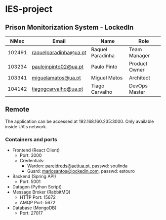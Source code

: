 # IES-project

## Prison Monitorization System - LockedIn

| NMec   | Email                 | Name             | Role          |
| ------ | --------------------- | ---------------- | ------------- |
| 102491 | raquelparadinha@ua.pt | Raquel Paradinha | Team Manager  |
| 103234 | paulojnpinto02@ua.pt  | Paulo Pinto      | Product Owner |
| 103341 | miguelamatos@ua.pt    | Miguel Matos     | Architect     |
| 104142 | tiagogcarvalho@ua.pt  | Tiago Carvalho   | DevOps Master |

## Remote

The application can be accessed at 192.168.160.235:3000.
Only available inside UA's network.

### Containers and ports

- Frontend (React Client)
  - Port: 3000
  - Credentials:
    - Warden: pareidreds@aettua.pt, passwd: soulinda
    - Guard: mariosantos@lockedin.com, passwd: estouro
- Backend (Spring API)
  - Port: 5001
- Datagen (Python Script)
- Message Broker (RabbitMQ)
  - HTTP Port: 15672
  - AMQP Port: 5672
- Database (MongoDB)
  - Port: 27017
